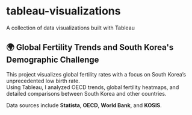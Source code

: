 # tableau-visualizations
A collection of data visualizations built with Tableau

## 🌍 Global Fertility Trends and South Korea's Demographic Challenge

This project visualizes global fertility rates with a focus on South Korea’s unprecedented low birth rate.  
Using Tableau, I analyzed OECD trends, global fertility heatmaps, and detailed comparisons between South Korea and other countries.

Data sources include **Statista**, **OECD**, **World Bank**, and **KOSIS**.
